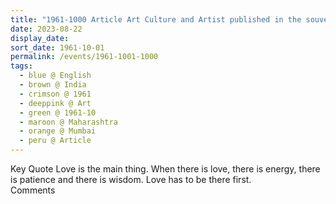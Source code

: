 ```yaml
---
title: "1961-1000 Article Art Culture and Artist published in the souvenir Dignity of Art brought out to commemorate the Inauguration of the Youth Society For Films by the Union Home Minister Lal Bahadur Shastri on 1961-1008, the function presided over by the Chief Minister of Maharashtra Y. B. Chevam, Mumbai, Maharashtra, India"
date: 2023-08-22
display_date: 
sort_date: 1961-10-01
permalink: /events/1961-1001-1000
tags:
  - blue @ English
  - brown @ India
  - crimson @ 1961
  - deeppink @ Art
  - green @ 1961-10
  - maroon @ Maharashtra
  - orange @ Mumbai
  - peru @ Article
---
```


<wave-list>
  <list-title color="green" width="75">Key Quote</list-title>
  <list-item color="BlanchedAlmond"  width="200">Love is the main thing. When there is love, there is energy, there is patience and there is wisdom. Love has to be there first.</list-item>
  <list-item color="Lavender"></list-item>
  <list-item color="BlanchedAlmond"></list-item>
</wave-list>

<br>

<wave-list>
  <list-title color="green" width="75">Comments</list-title>
  <list-item color="BlanchedAlmond"  width="200"></list-item>
  <list-item color="Lavender"></list-item>
  <list-item color="BlanchedAlmond"></list-item>
</wave-list>